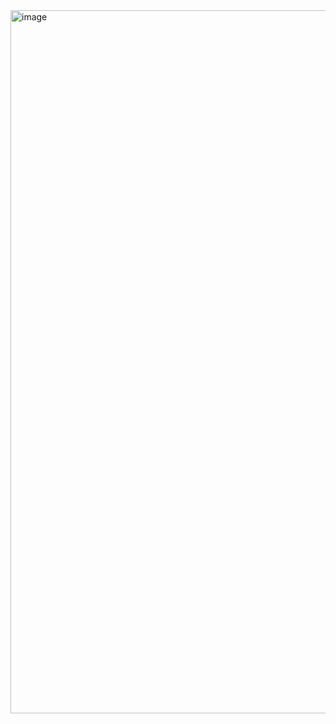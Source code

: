 <img width="2000" height="1125" alt="image" src="https://github.com/user-attachments/assets/725400dd-3857-4203-8b59-882daca8dd48" />
